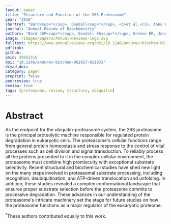 ```yaml
---
layout: paper
title: "Structure and Function of the 26S Proteasome"
year: "2018"
shortref: "Bard<sup>*</sup>, Goodall<sup>*</sup>, <i>et al.</i>, Annu Rev Biochem (2018)"
journal: "Annual Review of Biochemistry"
authors: "Bard JAM<sup>*</sup>, Goodall EA<sup>*</sup>, Greene ER, Jonsson E, Dong KC, Martin A"
image: /images/papers/Annual-Reviews-logo.svg
fulltext: https://www.annualreviews.org/doi/10.1146/annurev-biochem-062917-011931?url_ver=Z39.88-2003&rfr_id=ori%3Arid%3Acrossref.org&rfr_dat=cr_pub++0pubmed
pdflink: 
github: 
pmid: 29652515
doi: "10.1146/annurev-biochem-062917-011931"
dryad_doi: 
category: paper
preprint: false
peerreview: true
review: true
tags: [proteasome, review, structure, ubiquitin]    
---
```


# Abstract 

As the endpoint for the ubiquitin-proteasome system, the 26S proteasome is the principal proteolytic machine responsible for regulated protein degradation in eukaryotic cells. The proteasome's cellular functions range from general protein homeostasis and stress response to the control of vital processes such as cell division and signal transduction. To reliably process all the proteins presented to it in the complex cellular environment, the proteasome must combine high promiscuity with exceptional substrate selectivity. Recent structural and biochemical studies have shed new light on the many steps involved in proteasomal substrate processing, including recognition, deubiquitination, and ATP-driven translocation and unfolding. In addition, these studies revealed a complex conformational landscape that ensures proper substrate selection before the proteasome commits to processive degradation. These advances in our understanding of the proteasome's intricate machinery set the stage for future studies on how the proteasome functions as a major regulator of the eukaryotic proteome.

<sup>*</sup>These authors contributed equally to this work.


